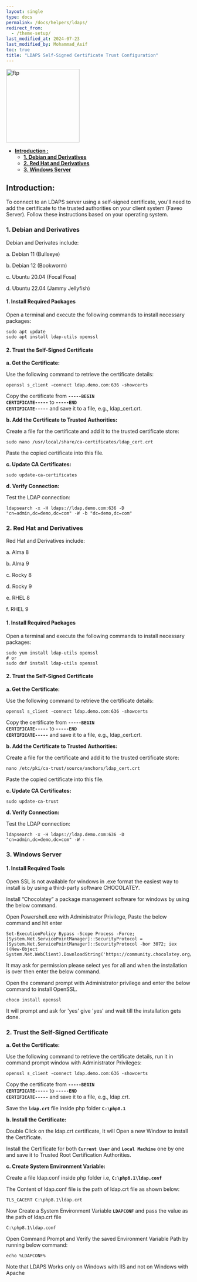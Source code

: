 ```yaml
---
layout: single
type: docs
permalink: /docs/helpers/ldaps/
redirect_from:
  - /theme-setup/
last_modified_at: 2024-07-23
last_modified_by: Mohammad_Asif
toc: true
title: "LDAPS Self-Signed Certificate Trust Configuration"
---
```

<img alt="ftp" src="https://i0.wp.com/ldap.com/wp-content/uploads/2018/04/ldapdotcom-white-background-with-text-1024x341.png?resize=1024%2C341&ssl=1" width="200"  />


- [<strong>Introduction :</strong>](#introduction-) 
    - [<strong>1. Debian and Derivatives</strong>](#1-debian-and-derivatives)
    - [<strong>2. Red Hat and Derivatives</strong>](#2-redhat-and-derivatives)
    - [<strong>3. Windows Server</strong>](#3-windows-server)

<a id="introduction-" name="introduction-"></a>

## <strong>Introduction:</strong>
To connect to an LDAPS server using a self-signed certificate, you'll need to add the certificate to the trusted authorities on your client system (Faveo Server). Follow these instructions based on your operating system.

<a id="1-debian-and-derivatives" name="1-debian-and-derivatives"></a>

### <strong>1. Debian and Derivatives</strong>

Debian and Derivates include:
 
a. Debian 11 (Bullseye) 

b. Debian 12 (Bookworm)  

c. Ubuntu 20.04 (Focal Fosa) 

d. Ubuntu 22.04 (Jammy Jellyfish)

#### 1. Install Required Packages

Open a terminal and execute the following commands to install necessary packages:

```
sudo apt update
sudo apt install ldap-utils openssl
```

#### 2. Trust the Self-Signed Certificate

**a. Get the Certificate:**

Use the following command to retrieve the certificate details:

```
openssl s_client -connect ldap.demo.com:636 -showcerts
```

Copy the certificate from <code><b>-----BEGIN CERTIFICATE-----</b></code> to <code><b>-----END CERTIFICATE-----</b></code> and save it to a file, e.g., ldap_cert.crt.

**b. Add the Certificate to Trusted Authorities:**

Create a file for the certificate and add it to the trusted certificate store:

```
sudo nano /usr/local/share/ca-certificates/ldap_cert.crt
```
Paste the copied certificate into this file.

**c. Update CA Certificates:**

```
sudo update-ca-certificates
```

**d. Verify Connection:**

Test the LDAP connection:

```
ldapsearch -x -H ldaps://ldap.demo.com:636 -D "cn=admin,dc=demo,dc=com" -W -b "dc=demo,dc=com"
```

<a id="2-redhat-and-derivatives" name="2-redhat-and-derivatives"></a>

### <strong>2. Red Hat and Derivatives</strong>

Red Hat and Derivatives include: 

a. Alma 8 

b. Alma 9 

c. Rocky 8 

d. Rocky 9 

e. RHEL 8 

f. RHEL 9

#### 1. Install Required Packages

Open a terminal and execute the following commands to install necessary packages:

```
sudo yum install ldap-utils openssl
# or
sudo dnf install ldap-utils openssl
```

#### 2. Trust the Self-Signed Certificate

**a. Get the Certificate:**

Use the following command to retrieve the certificate details:

```
openssl s_client -connect ldap.demo.com:636 -showcerts
```

Copy the certificate from <code><b>-----BEGIN CERTIFICATE-----</b></code> to <code><b>-----END CERTIFICATE-----</b></code> and save it to a file, e.g., ldap_cert.crt.

**b. Add the Certificate to Trusted Authorities:**

Create a file for the certificate and add it to the trusted certificate store:

```
nano /etc/pki/ca-trust/source/anchors/ldap_cert.crt
```

Paste the copied certificate into this file.


**c. Update CA Certificates:**

```
sudo update-ca-trust
```

**d. Verify Connection:**

Test the LDAP connection:

```
ldapsearch -x -H ldaps://ldap.demo.com:636 -D "cn=admin,dc=demo,dc=com" -W -
```

<a id="3-windows-server" name="3-windows-server"></a>

### <strong>3. Windows Server</strong>

#### 1. Install Required Tools

Open SSL is not available for windows in .exe format the easiest way to install is by using a third-party software CHOCOLATEY.

Install “Chocolatey” a package management software for windows by using the below command.

Open Powershell.exe with Administrator Privilege, Paste the below command and hit enter

```
Set-ExecutionPolicy Bypass -Scope Process -Force; [System.Net.ServicePointManager]::SecurityProtocol = [System.Net.ServicePointManager]::SecurityProtocol -bor 3072; iex ((New-Object System.Net.WebClient).DownloadString('https://community.chocolatey.org/install.ps1'))
```
It may ask for permission please select yes for all and when the installation is over then enter the below command.

Open the command prompt with Administrator privilege and enter the below command to install OpenSSL.

```
choco install openssl 
```
It will prompt and ask for 'yes' give 'yes' and wait till the installation gets done.

### 2. Trust the Self-Signed Certificate

**a. Get the Certificate:**

Use the following command to retrieve the certificate details, run it in command prompt window with Administrator Privileges:

```
openssl s_client -connect ldap.demo.com:636 -showcerts
```

Copy the certificate from <code><b>-----BEGIN CERTIFICATE-----</b></code> to <code><b>-----END CERTIFICATE-----</b></code> and save it to a file, e.g., ldap.crt.

Save the <code><b>ldap.crt</b></code> file inside php folder <code><b>C:\php8.1</b></code> 

**b. Install the Certificate:**

Double Click on the ldap.crt certificate, It will Open a new Window to install the Certificate.

Install the Certificate for both <code><b>Current User</b></code>  and <code><b>Local Machine</b></code>  one by one and save it to Trusted Root Certification Authorities.

**c. Create System Environment Variable:**

Create a file ldap.conf inside php folder i.e, <code><b>C:\php8.1\ldap.conf</b></code>

The Content of ldap.conf file is the path of ldap.crt file as shown below:
```
TLS_CACERT C:\php8.1\ldap.crt
```

Now Create a System Environment Variable <code><b>LDAPCONF</b></code> and pass the value as the path of ldap.crt file
```
C:\php8.1\ldap.conf
``` 

Open Command Prompt and Verify the saved Environment Variable Path by running below command:
```
echo %LDAPCONF%
```
 
<p class="notice--warning">
Note that LDAPS Works only on Windows with IIS and not on Windows with Apache
</p>